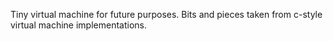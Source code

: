 Tiny virtual machine for future purposes. Bits and pieces taken from c-style virtual machine implementations.